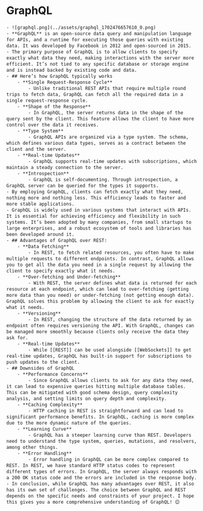 # GraphQL
	- ![graphql.png](../assets/graphql_1702476657610_0.png)
	- **GraphQL** is an open-source data query and manipulation language for APIs, and a runtime for executing those queries with existing data. It was developed by Facebook in 2012 and open-sourced in 2015.
	- The primary purpose of GraphQL is to allow clients to specify exactly what data they need, making interactions with the server more efficient. It’s not tied to any specific database or storage engine and is instead backed by existing code and data.
	- ## Here’s how GraphQL typically works
		- **Single Request-Response Cycle**
			- Unlike traditional REST APIs that require multiple round trips to fetch data, GraphQL can fetch all the required data in a single request-response cycle.
		- **Shape of the Response**
			- In GraphQL, the server returns data in the shape of the query sent by the client. This feature allows the client to have more control over the data it receives.
		- **Type System**
			- GraphQL APIs are organized via a type system. The schema, which defines various data types, serves as a contract between the client and the server.
		- **Real-time Updates**
			- GraphQL supports real-time updates with subscriptions, which maintain a steady connection to the server.
		- **Introspection**
			- GraphQL is self-documenting. Through introspection, a GraphQL server can be queried for the types it supports.
	- By employing GraphQL, clients can fetch exactly what they need, nothing more and nothing less. This efficiency leads to faster and more stable applications.
	- GraphQL is widely used in various systems that interact with APIs. It is essential for achieving efficiency and flexibility in such systems. It’s been adopted by many companies, from small startups to large enterprises, and a robust ecosystem of tools and libraries has been developed around it.
	- ## Advantages of GraphQL over REST:
		- **Data Fetching**
			- In REST, to fetch related resources, you often have to make multiple requests to different endpoints. In contrast, GraphQL allows you to get all the data you need in a single request by allowing the client to specify exactly what it needs.
		- **Over-fetching and Under-fetching**
			- With REST, the server defines what data is returned for each resource at each endpoint, which can lead to over-fetching (getting more data than you need) or under-fetching (not getting enough data). GraphQL solves this problem by allowing the client to ask for exactly what it needs.
		- **Versioning**
			- In REST, changing the structure of the data returned by an endpoint often requires versioning the API. With GraphQL, changes can be managed more smoothly because clients only receive the data they ask for.
		- **Real-time Updates**
			- While [[REST]] can be used alongside [[WebSockets]] to get real-time updates, GraphQL has built-in support for subscriptions to push updates to the client.
	- ## Downsides of GraphQL
		- **Performance Concerns**
			- Since GraphQL allows clients to ask for any data they need, it can lead to expensive queries hitting multiple database tables. This can be mitigated with good schema design, query complexity analysis, and setting limits on query depth and complexity.
		- **Caching Complexity**
			- HTTP caching in REST is straightforward and can lead to significant performance benefits. In GraphQL, caching is more complex due to the more dynamic nature of the queries.
		- **Learning Curve**
			- GraphQL has a steeper learning curve than REST. Developers need to understand the type system, queries, mutations, and resolvers, among other things.
		- **Error Handling**
			- Error handling in GraphQL can be more complex compared to REST. In REST, we have standard HTTP status codes to represent different types of errors. In GraphQL, the server always responds with a 200 OK status code and the errors are included in the response body.
	- In conclusion, while GraphQL has many advantages over REST, it also has its own set of challenges. The choice between GraphQL and REST depends on the specific needs and constraints of your project. I hope this gives you a more comprehensive understanding of GraphQL! 😊